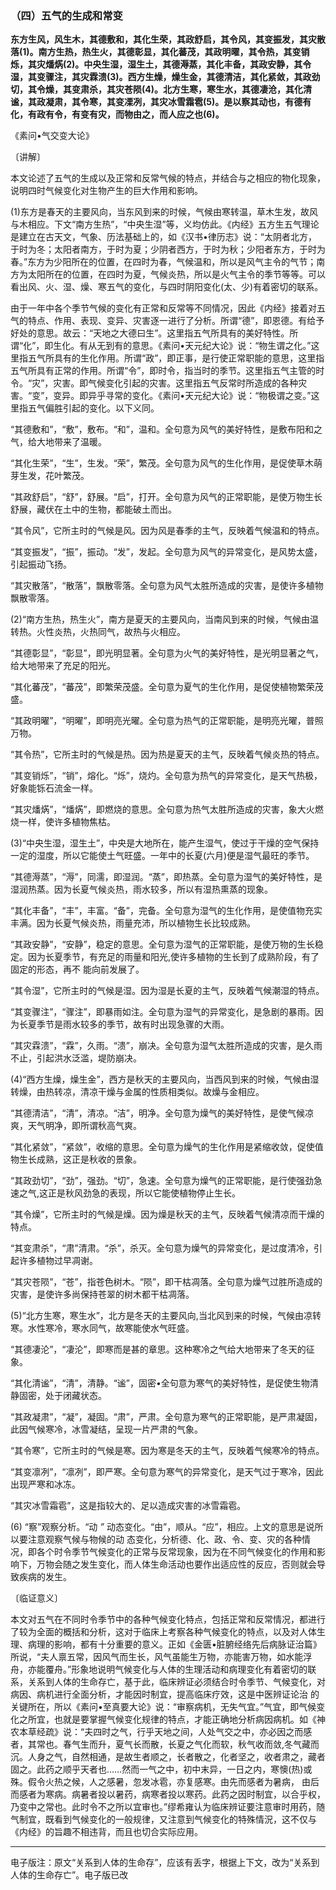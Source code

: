### （四）五气的生成和常变

**东方生风，风生木，其德敷和，其化生荣，其政舒启，其令风，其变振发，其灾散落(1)。南方生热，热生火，其德彰显，其化蕃茂，其政明曜，其令热，其变销烁，其灾燔焫(2)。中央生湿，湿生土，其德溽蒸，其化丰备，其政安静，其令湿，其变骤注，其灾霖溃(3)。西方生燥，燥生金，其德清洁，其化紧敛，其政劲切，其令燥，其变肃杀，其灾苍陨(4)。北方生寒，寒生水，其德凄沧，其化清谧，其政凝肃，其令寒，其变凓冽，其灾冰雪霜雹(5)。是以察其动也，有德有化，有政有令，有变有灾，而物由之，而人应之也(6)。**

《素问•气交变大论》

〔讲解〕

本文论述了五气的生成以及正常和反常气候的特点，并结合与之相应的物化现象，说明四时气候变化对生物产生的巨大作用和影响。

(1)东方是春天的主要风向，当东风到来的时候，气候由寒转温，草木生发，故风与木相应。下文“南方生热”，“中央生湿”等，义均仿此。《内经》五方生五气理论是建立在古天文，气象、历法基础上的，如《汉书•律历志》说：“太阴者北方，于时为冬；太阳者南方，于时为夏；少阴者西方，于时为秋；少阳者东方，于时为春。”东方为少阳所在的位置，在四时为春，气候温和，所以是风气主令的气节；南方为太阳所在的位置，在四时为夏，气候炎热，所以是火气主令的季节等等。可以看出风、火、湿、燥、寒五气的变化，与四时阴阳变化(太、少)有着密切的联系。

由于一年中各个季节气候的变化有正常和反常等不同情况，因此《内经》接着对五气的特点、作用、表现、变异、灾害逐一进行了分析。所谓“德”，即恩德。有给予好处的意思。故云：“天地之大德曰生”。这里指五气所具有的美好特性。所谓“化”，即生化。有从无到有的意思。《素问•天元纪大论》说：“物生谓之化。”这里指五气所具有的生化作用。所谓“政”，即正事，是行使正常职能的意思，这里指五气所具有正常的作用。所谓“令”，即时令，指当时的季节。这里指五气主管的时令。“灾”，灾害。即气候变化引起的灾害。这里指五气反常时所造成的各种灾害。“变”，变异。即异乎寻常的变化。《素问•天元纪大论》说：“物极谓之变。”这里指五气偏胜引起的变化。以下义同。

“其德敷和”，“敷”，敷布。“和”，温和。全句意为风气的美好特性，是敷布阳和之气，给大地带来了温暖。

“其化生荣”，“生”，生发。“荣”，繁茂。全句意为风气的生化作用，是促使草木萌芽生发，花叶繁茂。

“其政舒启”，“舒”，舒展。“启”，打开。全句意为风气的正常职能，是使万物生长舒展，藏伏在土中的生物，都能破土而出。

“其令风”，它所主时的气候是风。因为风是春季的主气，反映着气候温和的特点。

“其变振发”，“振”，振动。“发”，发起。全句意为风气的异常变化，是风势太盛，引起振动飞扬。

“其灾散落”，“散落”，飘散零落。全句意为风气太胜所造成的灾害，是使许多植物飘散零落。

(2)“南方生热，热生火”，南方是夏天的主要风向，当南风到来的时候，气候由温转热。火性炎热，火热同气，故热与火相应。

“其德彰显”，“彰显”，即光明显著。全句意为火气的美好特性，是光明显著之气，给大地带来了充足的阳光。

“其化蕃茂”，“蕃茂”，即繁荣茂盛。全句意为夏气的生化作用，是促使植物繁荣茂盛。

“其政明曜”，“明曜”，即明亮光曜。全句意为热气的正常职能，是明亮光曜，普照万物。

“其令热”，它所主时的气候是热。因为热是夏天的主气，反映着气候炎热的特点。

“其变销烁”，“销”，熔化。“烁”，烧灼。全句意为热气的异常变化，是天气热极，好象能铄石流金一样。

“其灾燔焫”，“燔焫”，即燃烧的意思。全句意为热气太胜所造成的灾害，象大火燃烧一样，使许多植物焦枯。

(3)“中央生湿，湿生土”，中央是大地所在，能产生湿气，使过于干燥的空气保持一定的湿度，所以它能使土气旺盛。一年中的长夏(六月)便是湿气最旺的季节。

“其德溽蒸”，“溽”，同濡，即湿润。“蒸”，即热蒸。全句意为湿气的美好特性，是湿润热蒸。因为长夏气候炎热，雨水较多，所以有湿热熏蒸的现象。

“其化丰备”，“丰”，丰富。“备”，完备。全句意为湿气的生化作用，是使值物充实丰满。因为长夏气候炎热，雨量充沛，所以植物生长比较成熟。

“其政安静”，“安静”，稳定的意思。全句意为湿气的正常职能，是使万物的生长稳定。因为长夏季节，有充足的雨量和阳光,使许多植物的生长到了成熟阶段，有了固定的形态，再不
能向前发展了。

“其令湿”，它所主时的气候是湿。因为湿是长夏的主气，反映着气候潮湿的特点。

“其变骤注”，“骤注”，即暴雨如注。全句意为湿气的异常变化，是急剧的暴雨。因为长夏季节是雨水较多的季节，故有时出现急骤的大雨。

“其灾霖溃”，“霖”，久雨。“溃”，崩决。全句意为湿气太胜所造成的灾害，是久雨不止，引起洪水泛滥，堤防崩决。

(4)“西方生燥，燥生金”，西方是秋天的主要风向，当西风到来的时候，气候由湿转燥，由热转凉，清凉干燥与金属的性质相类似。故燥与金相应。

“其德清洁”，“清”，清凉。“洁”，明净。全句意为燥气的美好特性，是使气候凉爽，天气明净，即所谓秋高气爽。

“其化紧敛”，“紧敛”，收缩的意思。全句意为燥气的生化作用是紧缩收敛，促使值物生长成熟，这正是秋收的景象。

“其政劲切”，“劲”，强劲。“切”，急速。全句意为燥气的正常职能，是行使强劲急速之气,这正是秋风劲急的表现，所以它能使植物停止生长。

“其令燥”，它所主时的气候是燥。因为燥是秋天的主气，反映着气候清凉而干燥的特点。

“其变肃杀”，“肃”清肃。“杀”，杀灭。全句意为燥气的异常变化，是过度清冷，引起许多植物过早凋谢。

“其灾苍陨”，“苍”，指苍色树木。“陨”，即干枯凋落。全句意为燥气过胜所造成的灾害，是使许多尚保持苍翠的树木都干枯凋落。

(5)“北方生寒，寒生水”，北方是冬天的主要风向,当北风到来的时候，气候由凉转寒。水性寒冷，寒水同气，故寒能使水气旺盛。

“其德凄沦”，“凄沦”，即寒而是甚的章思。这种寒冷之气给大地带来了冬天的征象。

“其化清谧”，“清”，清静。“谧”，固密•全句意为寒气的美好特性，是促使生物清静固密，处于闭藏状态。

“其政凝肃”，“凝”，凝固。“肃”，严肃。全句意为寒气的正常职能，是严肃凝固，此因气候寒冷，冰雪凝结，呈现一片严肃的气象。

“其令寒”，它所主时的气候是寒。因为寒是冬天的主气，反映着气候寒冷的特点。

“其变凛冽”，“凛冽”，即严寒。全句意为寒气的异常变化，是天气过于寒冷，因此出现严寒和冰冻。

“其灾冰雪霜雹”，这是指较大的、足以造成灾害的冰雪霜雹。

(6) “察”观察分析。“动 _”_ 动态变化。“由”，顺从。“应”，相应。上文的意思是说所以要注意观察气候与物候的动
态变化，分析德、化、政、令、变、灾的各种情况，即各个时令季节气候变化的正常与反常现象，因为在不同气候变化的作用和影响下，万物会随之发生变化，而人体生命活动也要作出适应性的反应，否则就会导致疾病的发生。

〔临证意义〕

本文对五气在不同时令季节中的各种气候变化特点，包括正常和反常情况，都进行了较为全面的概括和分析，这对于临床上考察各种气候变化的特点，以及对人体生理、病理的影响，都有十分重要的意义。正如《金匮•脏腑经络先后病脉证治篇》所说，“夫人禀五常，因风气而生长，风气虽能生万物，亦能害万物，如水能浮舟，亦能覆舟。”形象地说明气候变化与人体的生理活动和病理变化有着密切的联系，关系到人体的生命存亡，基于此，临床辨证必须结合时令季节、气候变化，对病因、病机进行全面分析，才能因时制宜，提高临床疗效，这是中医辨证论治
的关键所在，所以《素问•至真要大论》说：“审察病机，无失气宜。”气宜，即气候变化之所宜，也就是要掌握气候变化规律的特点，才能正确地分析病因病机。如《神农本草经疏》说：“夫四时之气，行乎天地之间，人处气交之中，亦必因之而感者，其常也。春气生而升，夏气长而散，长夏之气化而软，秋气收而敛,冬气藏而沉。人身之气，自然相通，是故生者顺之，长者散之，化者坚之，收者肃之，藏者固之。此药之顺乎天者也……然而一气之中，初中末异，一日之内，寒懊(热)或殊。假令火热之候，人之感暑，忽发冰雹，亦复感寒。由先而感者为暑病，
由后而感者为寒病。病暑者投以暑药，病寒者投以寒药。此药之因时制宜，以合乎权，乃变中之常也。此时令不之所以宜审也。”缪希雍认为临床辨证要注意审时用药，随气制宜，既看到气候变化的一般规律，又注意到气候变化的特殊情況，这不仅与《内经》的旨趣不相违背，而且也切合实际应用。

------

电子版注：原文“关系到人体的生命存”，应该有丢字，根据上下文，改为“关系到人体的生命存亡”。电子版已改
